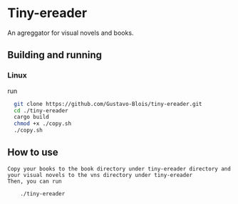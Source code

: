 
# Tiny-ereader

An agreggator for visual novels and books.


## Building and running
### Linux
run
```bash
  git clone https://github.com/Gustavo-Blois/tiny-ereader.git
  cd ./tiny-ereader
  cargo build
  chmod +x ./copy.sh
  ./copy.sh
```


## How to use
    Copy your books to the book directory under tiny-ereader directory and your visual novels to the vns directory under tiny-ereader
    Then, you can run
```
    ./tiny-ereader
```

